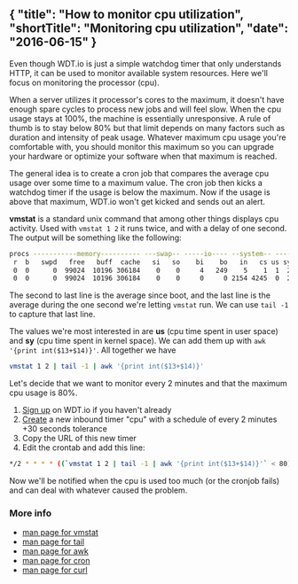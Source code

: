 {
  "title": "How to monitor cpu utilization",
  "shortTitle": "Monitoring cpu utilization",
  "date": "2016-06-15"
}
---
Even though WDT.io is just a simple watchdog timer that only understands HTTP, it can be used to monitor available system resources. Here we'll focus on monitoring the processor (cpu).

When a server utilizes it processor's cores to the maximum, it doesn't have enough spare cycles to process new jobs and will feel slow. When the cpu usage stays at 100%, the machine is essentially unresponsive. A rule of thumb is to stay below 80% but that limit depends on many factors such as duration and intensity of peak usage. Whatever maximum cpu usage you're comfortable with, you should monitor this maximum so you can upgrade your hardware or optimize your software when that maximum is reached.

The general idea is to create a cron job that compares the average cpu usage over some time to a maximum value. The cron job then kicks a watchdog timer if the usage is below the maximum. Now if the usage is above that maximum, WDT.io won't get kicked and sends out an alert.

**vmstat** is a standard unix command that among other things displays cpu activity. Used with `vmstat 1 2` it runs twice, and with a delay of one second. The output will be something like the following:

```bash
procs -----------memory---------- ---swap-- -----io---- --system-- -----cpu-----
 r  b   swpd   free   buff  cache   si   so    bi    bo   in   cs us sy id wa st
 0  0      0  99024  10196 306184    0    0     4   249    5    1  1  2 97  0  0  
 0  0      0  99024  10196 306184    0    0     0     0 2154 4245  0  2 98  0  0  
```

The second to last line is the average since boot, and the last line is the average during the one second we're letting `vmstat` run. We can use `tail -1` to capture that last line.

The values we're most interested in are **us** (cpu time spent in user space) and **sy** (cpu time spent in kernel space). We can add them up with `awk '{print int($13+$14)}'`. All together we have

```bash
vmstat 1 2 | tail -1 | awk '{print int($13+$14)}'
```

Let's decide that we want to monitor every 2 minutes and that the maximum cpu usage is 80%. 

1. [Sign up](https://wdt.io/signup) on WDT.io if you haven't already
2. [Create](inbound_timer.html) a new inbound timer "cpu" with a schedule of every 2 minutes +30 seconds tolerance
3. Copy the URL of this new timer
4. Edit the crontab and add this line:

```bash
*/2 * * * * ((`vmstat 1 2 | tail -1 | awk '{print int($13+$14)}'` < 80)) && curl -sm 30 <the URL from step 3>
```

Now we'll be notified when the cpu is used too much (or the cronjob fails) and can deal with whatever caused the problem.

### More info

- [man page for vmstat](http://linux.die.net/man/8/vmstat)
- [man page for tail](http://linux.die.net/man/1/tail)
- [man page for awk](http://linux.die.net/man/1/awk)
- [man page for cron](http://linux.die.net/man/5/crontab)
- [man page for curl](http://linux.die.net/man/1/curl)
